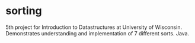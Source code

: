 # sorting
5th project for Introduction to Datastructures at University of Wisconsin. Demonstrates understanding and implementation of 7 different sorts. Java.

